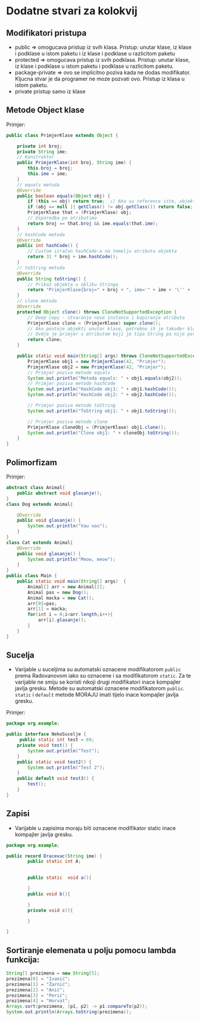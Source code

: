 # Dodatne stvari za kolokvij

## Modifikatori pristupa
- public => omogucava pristup iz svih klasa. Pristup: unutar klase, iz klase i podklase u istom paketu i iz klase i podklase u razlicitom paketu
- protected => omogucava pristup iz svih podklasa. Pristup:
unutar klase, iz klase i podklase u istom paketu i podklase u razlicitom paketu.
- package-private => ovo se implicitno poziva kada ne dodas modifikator. Kljucna stvar je da programer ne moze pozvati ovo. Pristup iz klasa u istom paketu.
- private pristup samo iz klase


## Metode Object klase

Primjer:

```java
public class PrimjerKlase extends Object {

    private int broj;
    private String ime;
    // Konstruktor
    public PrimjerKlase(int broj, String ime) {
        this.broj = broj;
        this.ime = ime;
    }
    // equals metoda
    @Override
    public boolean equals(Object obj) {
        if (this == obj) return true;  // Ako su reference iste, objekti su jednaki
        if (obj == null || getClass() != obj.getClass()) return false;  // Ako objekt nije iste klase, nisu jednaki
        PrimjerKlase that = (PrimjerKlase) obj;
        // Usporedba po atributima
        return broj == that.broj && ime.equals(that.ime);
    }
    // hashCode metoda
    @Override
    public int hashCode() {
        // Custom izračun hashCode-a na temelju atributa objekta
        return 31 * broj + ime.hashCode();
    }
    // toString metoda
    @Override
    public String toString() {
        // Prikaz objekta u obliku Stringa
        return "PrimjerKlase{broj=" + broj + ", ime='" + ime + '\'' + '}';
    }
    // clone metoda
    @Override
    protected Object clone() throws CloneNotSupportedException {
        // Deep copy - stvaranje nove instance i kopiranje atributa
        PrimjerKlase clone = (PrimjerKlase) super.clone();
        // Ako postoje objekti unutar klase, potrebno ih je također klonirati
        // Ovdje je primjer s atributom koji je tipa String pa nije potrebno dodatno klonirati
        return clone;
    }

    public static void main(String[] args) throws CloneNotSupportedException {
        PrimjerKlase obj1 = new PrimjerKlase(42, "Primjer");
        PrimjerKlase obj2 = new PrimjerKlase(42, "Primjer");
        // Primjer poziva metode equals
        System.out.println("Metoda equals: " + obj1.equals(obj2));
        // Primjer poziva metode hashCode
        System.out.println("HashCode obj1: " + obj1.hashCode());
        System.out.println("HashCode obj2: " + obj2.hashCode());

        // Primjer poziva metode toString
        System.out.println("ToString obj1: " + obj1.toString());

        // Primjer poziva metode clone
        PrimjerKlase cloneObj = (PrimjerKlase) obj1.clone();
        System.out.println("Clone obj1: " + cloneObj.toString());
    }
}
```

## Polimorfizam
Primjer:
```java
abstract class Animal{
    public abstract void glasanje();
}
class Dog extends Animal{

    @Override
    public void glasanje() {
        System.out.println("Vau vau");
    }
}
class Cat extends Animal{
    @Override
    public void glasanje() {
        System.out.println("Meow, meow");
    }
}
public class Main {
    public static void main(String[] args)  {
        Animal[] arr = new Animal[2];
        Animal pas = new Dog();
        Animal macka = new Cat();
        arr[0]=pas;
        arr[1] = macka;
        for(int i = 0;i<arr.length;i++){
            arr[i].glasanje();
        }
    }
}

```

## Sucelja
- Varijable u suceljima su automatski oznacene modifikatorom `public` prema Radovanovom iako su oznacene i sa modifikatorom
`static`. Za te varijable ne smiju se koristi nikoji drugi modifikatori inace kompajler javlja gresku. Metode su automatski oznacene modifikatorom `public`. `static` i `default` metode MORAJU imati tijelo inace kompajler javlja gresku.

Primjer:

```java
package org.example;

public interface NekoSucelje {
     public static int test = 69;
    private void test() {
        System.out.println("Test");
    }
    public static void test2() {
        System.out.println("Test 2");
    }
    public default void test3() {
        test();
    }
}
```

## Zapisi
- Varijable u zapisima moraju biti oznacene modifikator static inace kompajler javlja gresku.

```java
package org.example;

public record Dracevac(String ime) {
        public static int A;
        

        public static  void a(){

        }
        public void b(){

        }
        private void c(){

        }

}
```

## Sortiranje elemenata u polju pomocu lambda funkcija:

```java
String[] prezimena = new String[5];
prezimena[0] = "Ivanić";
prezimena[1] = "Žarnić";
prezimena[2] = "Anić";
prezimena[3] = "Perić";
prezimena[4] = "Horvat";
Arrays.sort(prezimena, (p1, p2) -> p1.compareTo(p2));
System.out.println(Arrays.toString(prezimena));

```

